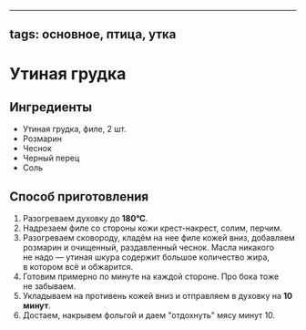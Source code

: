 ----
tags: основное, птица, утка
----
# Утиная грудка

## Ингредиенты
- Утиная грудка, филе, 2 шт.
- Розмарин
- Чеснок
- Черный перец
- Соль

## Способ приготовления
1. Разогреваем духовку до **180&deg;С**.
2. Надрезаем филе со стороны кожи крест-накрест, солим, перчим.
3. Разогреваем сковороду, кладём на нее филе кожей вниз, добавляем розмарин и очищенный, раздавленный чеснок. Масла никакого не надо — утиная шкура содержит большое количество жира, в котором всё и обжарится.
4. Готовим примерно по минуте на каждой стороне. Про бока тоже не забываем.
5. Укладываем на противень кожей вниз и отправляем в духовку на **10 минут**.
6. Достаем, накрывем фольгой и даем "отдохнуть" мясу минут 10.
